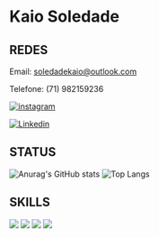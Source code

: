 # Kaio Soledade


## REDES
 Email: soledadekaio@outlook.com

Telefone: (71) 982159236

[![instagram](https://img.shields.io/badge/Instagram-E4405F?style=for-the-badge&logo=instagram&logoColor=white)]()


[![Linkedin](https://img.shields.io/badge/LinkedIn-0077B5?style=for-the-badge&logo=linkedin&logoColor=white)]()

## STATUS

![Anurag's GitHub stats](https://github-readme-stats.vercel.app/api?username=KaioSoledade&show_icons=true&theme=dark)
![Top Langs](https://github-readme-stats.vercel.app/api/top-langs/?username=KaioSoledade&layout=compact)

## SKILLS

<img src="https://img.shields.io/badge/HTML5-E34F26?style=for-the-badge&logo=html5&logoColor=white">
<img src="https://img.shields.io/badge/CSS3-1572B6?style=for-the-badge&logo=css3&logoColor=white">
<img src="https://img.shields.io/badge/JavaScript-F7DF1E?style=for-the-badge&logo=javascript&logoColor=black">
<img src="https://img.shields.io/badge/React-20232A?style=for-the-badge&logo=react&logoColor=61DAFB">



